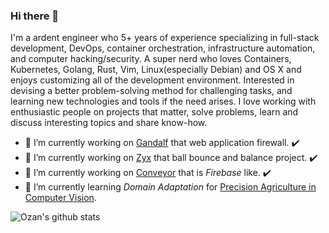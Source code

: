 ### Hi there 👋

I'm a ardent engineer who 5+ years of experience specializing in full-stack development, DevOps, container orchestration, infrastructure automation, and computer hacking/security. A super nerd who loves Containers, Kubernetes, Golang, Rust, Vim, Linux(especially Debian) and OS X and enjoys customizing all of the development environment. Interested in devising a better problem-solving method for challenging tasks, and learning new technologies and tools if the need arises. I love working with enthusiastic people on projects that matter, solve problems, learn and discuss interesting topics and share know-how.

- 🔭 I’m currently working on [Gandalf](https://github.com/yildizozan/gandalf) that web application firewall. ✔️
- 🔭 I’m currently working on [Zyx](https://github.com/yildizozan/zyx) that ball bounce and balance project. ✔️
- 🔭 I’m currently working on [Conveyor](https://github.com/yildizozan/conveyor-cloud) that is *Firebase* like. ✔️
- 🌱 I’m currently learning *Domain Adaptation* for [Precision Agriculture in Computer Vision](https://github.com/yildizozan/precision-agriculture-computer-vision).

![Ozan's github stats](https://github-readme-stats.vercel.app/api/?username=yildizozan&show_icons=true&title_color=fff&icon_color=79ff97&text_color=9f9f9f&bg_color=151515)

<!--
**yildizozan/yildizozan** is a ✨ _special_ ✨ repository because its `README.md` (this file) appears on your GitHub profile.

Here are some ideas to get you started:

- 🔭 I’m currently working on ...
- 🌱 I’m currently learning ...
- 👯 I’m looking to collaborate on ...
- 🤔 I’m looking for help with ...
- 💬 Ask me about ...
- 📫 How to reach me: ...
- 😄 Pronouns: ...
- ⚡ Fun fact: ...
-->
